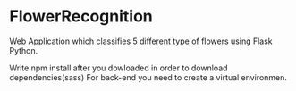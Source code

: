 # FlowerRecognition

Web Application which classifies 5 different type of flowers using Flask Python.

Write npm install after you dowloaded in order to download dependencies(sass)
For back-end you need to create a virtual environmen.
